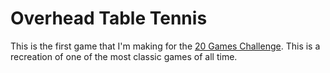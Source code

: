 # Overhead Table Tennis

This is the first game that I'm making for the [20 Games Challenge](https://20_games_challenge.gitlab.io/challenge/). This is a recreation of one of the most classic games of all time.
